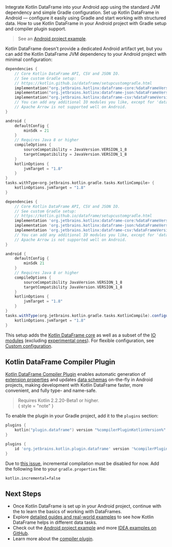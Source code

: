 [//]: # (title: Setup Kotlin DataFrame on Android)

<web-summary>
Integrate Kotlin DataFrame into your Android app using the standard JVM dependency and simple Gradle configuration.
</web-summary>

<card-summary>
Set up Kotlin DataFrame in Android — configure it easily using Gradle and start working with structured data.
</card-summary>

<link-summary>
How to use Kotlin DataFrame in your Android project with Gradle setup and compiler plugin support.
</link-summary>

> See an [Android project example](https://github.com/Kotlin/dataframe/tree/master/examples/android-example).

Kotlin DataFrame doesn't provide a dedicated Android artifact yet, 
but you can add the Kotlin DataFrame JVM dependency to your Android project with minimal configuration:

<tabs>
<tab title="Kotlin DSL">

```kotlin
dependencies {
    // Core Kotlin DataFrame API, CSV and JSON IO.
    // See custom Gradle setup:
    // https://kotlin.github.io/dataframe/setupcustomgradle.html
    implementation("org.jetbrains.kotlinx:dataframe-core:%dataFrameVersion%")
    implementation("org.jetbrains.kotlinx:dataframe-json:%dataFrameVersion%")
    implementation("org.jetbrains.kotlinx:dataframe-csv:%dataFrameVersion%")
    // You can add any additional IO modules you like, except for 'dataframe-arrow'.
    // Apache Arrow is not supported well on Android.
}

android {
    defaultConfig {
        minSdk = 21
    }
    // Requires Java 8 or higher
    compileOptions {
        sourceCompatibility = JavaVersion.VERSION_1_8
        targetCompatibility = JavaVersion.VERSION_1_8
    }
    kotlinOptions {
        jvmTarget = "1.8"
    }
}
tasks.withType<org.jetbrains.kotlin.gradle.tasks.KotlinCompile> { 
    kotlinOptions.jvmTarget = "1.8" 
}
```

</tab>

<tab title="Groovy DSL">

```groovy
dependencies {
    // Core Kotlin DataFrame API, CSV and JSON IO.
    // See custom Gradle setup:
    // https://kotlin.github.io/dataframe/setupcustomgradle.html
    implementation 'org.jetbrains.kotlinx:dataframe-core:%dataFrameVersion%'
    implementation 'org.jetbrains.kotlinx:dataframe-json:%dataFrameVersion%'
    implementation 'org.jetbrains.kotlinx:dataframe-csv:%dataFrameVersion%'
    // You can add any additional IO modules you like, except for 'dataframe-arrow'.
    // Apache Arrow is not supported well on Android.
}

android {
    defaultConfig {
        minSdk 21
    }
    // Requires Java 8 or higher
    compileOptions {
        sourceCompatibility JavaVersion.VERSION_1_8
        targetCompatibility JavaVersion.VERSION_1_8
    }
    kotlinOptions {
        jvmTarget = "1.8"
    }
}
tasks.withType(org.jetbrains.kotlin.gradle.tasks.KotlinCompile).configureEach { 
    kotlinOptions.jvmTarget = "1.8"
}
```

</tab>
</tabs>

This setup adds the [Kotlin DataFrame core](Modules.md#dataframe-core) 
as well as a subset of the [IO modules](Modules.md#io-modules) 
(excluding [experimental ones](Modules.md#experimental-modules)).
For flexible configuration, see [Custom configuration](SetupCustomGradle.md).

## Kotlin DataFrame Compiler Plugin

[Kotlin DataFrame Compiler Plugin](Compiler-Plugin.md) enables automatic generation 
of [extension properties](extensionPropertiesApi.md) and updates [data schemas](schemas.md) 
on-the-fly in Android projects, making development with Kotlin DataFrame 
faster, more convenient, and fully type- and name-safe.

> Requires Kotlin 2.2.20-Beta1 or higher.  
> { style = "note" }

To enable the plugin in your Gradle project, add it to the `plugins` section:

<tabs>
<tab title="Kotlin DSL">

```kotlin
plugins {
    kotlin("plugin.dataframe") version "%compilerPluginKotlinVersion%"
}
```

</tab>

<tab title="Groovy DSL">

```groovy
plugins {
    id 'org.jetbrains.kotlin.plugin.dataframe' version '%compilerPluginKotlinVersion%'
}
```

</tab>
</tabs>

Due to [this issue](https://youtrack.jetbrains.com/issue/KT-66735), incremental compilation must be disabled for now. 
Add the following line to your `gradle.properties` file:

```properties
kotlin.incremental=false
```

## Next Steps

* Once Kotlin DataFrame is set up in your Android project, continue with the [](quickstart.md) 
to learn the basics of working with DataFrames.
* Explore [detailed guides and real-world examples](Guides-And-Examples.md) 
to see how Kotlin DataFrame helps in different data tasks.
* Check out the 
[Android project example](https://github.com/Kotlin/dataframe/tree/master/examples/android-example) 
and more [IDEA examples on GitHub](https://github.com/Kotlin/dataframe/tree/master/examples/idea-examples).
* Learn more about the [compiler plugin](Compiler-Plugin.md).
